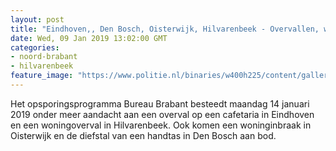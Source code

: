 ```yaml
---
layout: post
title: "Eindhoven,, Den Bosch, Oisterwijk, Hilvarenbeek - Overvallen, woninginbraak en diefstal handtas in Bureau Brabant"
date: Wed, 09 Jan 2019 13:02:00 GMT
categories: 
- noord-brabant 
- hilvarenbeek 
feature_image: "https://www.politie.nl/binaries/w400h225/content/gallery/politie/nieuws/2019/januari/08-zw/bb-hilvarenbeek-2.jpg"
---
```


Het opsporingsprogramma Bureau Brabant besteedt maandag 14 januari 2019 onder meer aandacht aan een overval op een cafetaria in Eindhoven en een woningoverval in Hilvarenbeek. Ook komen een woninginbraak in Oisterwijk en de diefstal van een handtas in Den Bosch aan bod.
